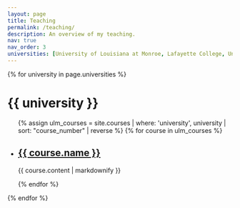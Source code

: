 ```yaml
---
layout: page
title: Teaching
permalink: /teaching/
description: An overview of my teaching.
nav: true
nav_order: 3
universities: [University of Louisiana at Monroe, Lafayette College, University of South Carolina, University of Vermont]
---
```


{% for university in page.universities %}
<h1>{{ university }}</h1>
<ul>
  {% assign ulm_courses = site.courses | where: 'university', university | sort: "course_number" | reverse %}
  {% for course in ulm_courses %}
  <li>
    <h2><a href="{% link {{course.path}} %}">{{ course.name }}</a></h2>
    <!-- <h3>{{ course.position }}</h3> -->
    <p>{{ course.content | markdownify }}</p>
  </li>
  {% endfor %}
</ul>
{% endfor %}
